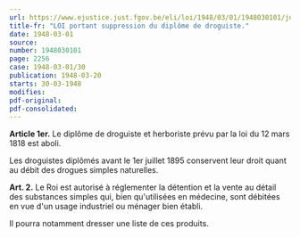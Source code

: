 ```yaml
---
url: https://www.ejustice.just.fgov.be/eli/loi/1948/03/01/1948030101/justel
title-fr: "LOI portant suppression du diplôme de droguiste."
date: 1948-03-01
source:
number: 1948030101
page: 2256
case: 1948-03-01/30
publication: 1948-03-20
starts: 30-03-1948
modifies:
pdf-original:
pdf-consolidated:
---
```


**Article 1er.** Le diplôme de droguiste et herboriste prévu par la loi du 12 mars 1818 est aboli.

Les droguistes diplômés avant le 1er juillet 1895 conservent leur droit quant au débit des drogues simples naturelles.

**Art. 2.** Le Roi est autorisé à réglementer la détention et la vente au détail des substances simples qui, bien qu'utilisées en médecine, sont débitées en vue d'un usage industriel ou ménager bien établi.

Il pourra notamment dresser une liste de ces produits.

